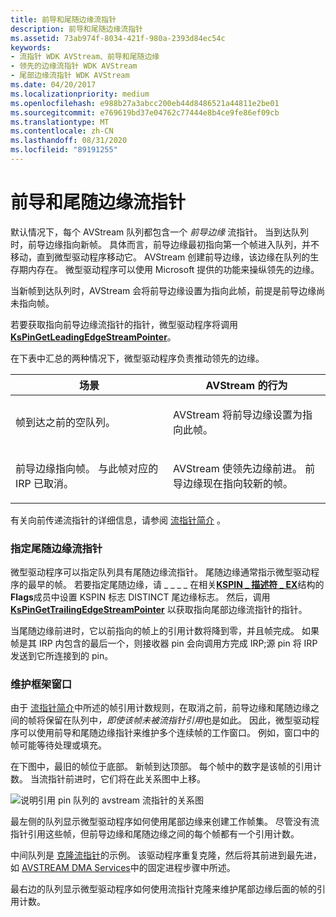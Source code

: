 ```yaml
---
title: 前导和尾随边缘流指针
description: 前导和尾随边缘流指针
ms.assetid: 73ab974f-8034-421f-980a-2393d84ec54c
keywords:
- 流指针 WDK AVStream、前导和尾随边缘
- 领先的边缘流指针 WDK AVStream
- 尾部边缘流指针 WDK AVStream
ms.date: 04/20/2017
ms.localizationpriority: medium
ms.openlocfilehash: e988b27a3abcc200eb44d8486521a44811e2be01
ms.sourcegitcommit: e769619bd37e04762c77444e8b4ce9fe86ef09cb
ms.translationtype: MT
ms.contentlocale: zh-CN
ms.lasthandoff: 08/31/2020
ms.locfileid: "89191255"
---
```

# <a name="leading-and-trailing-edge-stream-pointers"></a>前导和尾随边缘流指针





默认情况下，每个 AVStream 队列都包含一个 *前导边缘* 流指针。 当到达队列时，前导边缘指向新帧。 具体而言，前导边缘最初指向第一个帧进入队列，并不移动，直到微型驱动程序移动它。 AVStream 创建前导边缘，该边缘在队列的生存期内存在。 微型驱动程序可以使用 Microsoft 提供的功能来操纵领先的边缘。

当新帧到达队列时，AVStream 会将前导边缘设置为指向此帧，前提是前导边缘尚未指向帧。

若要获取指向前导边缘流指针的指针，微型驱动程序将调用 [**KsPinGetLeadingEdgeStreamPointer**](/windows-hardware/drivers/ddi/ks/nf-ks-kspingetleadingedgestreampointer)。

在下表中汇总的两种情况下，微型驱动程序负责推动领先的边缘。

<table>
<colgroup>
<col width="50%" />
<col width="50%" />
</colgroup>
<thead>
<tr class="header">
<th>场景</th>
<th>AVStream 的行为</th>
</tr>
</thead>
<tbody>
<tr class="odd">
<td><p>帧到达之前的空队列。</p></td>
<td><p>AVStream 将前导边缘设置为指向此帧。</p></td>
</tr>
<tr class="even">
<td><p>前导边缘指向帧。 与此帧对应的 IRP 已取消。</p></td>
<td><p>AVStream 使领先边缘前进。 前导边缘现在指向较新的帧。</p></td>
</tr>
</tbody>
</table>

 

有关向前传递流指针的详细信息，请参阅 [流指针简介](introduction-to-stream-pointers.md) 。

### <a name="specifying-a-trailing-edge-stream-pointer"></a>指定尾随边缘流指针

微型驱动程序可以指定队列具有尾随边缘流指针。 尾随边缘通常指示微型驱动程序的最早的帧。 若要指定尾随边缘，请 \_ \_ \_ \_ 在相关[**KSPIN \_ 描述符 \_ EX**](/windows-hardware/drivers/ddi/ks/ns-ks-_kspin_descriptor_ex)结构的**Flags**成员中设置 KSPIN 标志 DISTINCT 尾边缘标志。 然后，调用 [**KsPinGetTrailingEdgeStreamPointer**](/windows-hardware/drivers/ddi/ks/nf-ks-kspingettrailingedgestreampointer) 以获取指向尾部边缘流指针的指针。

当尾随边缘前进时，它以前指向的帧上的引用计数将降到零，并且帧完成。 如果帧是其 IRP 内包含的最后一个，则接收器 pin 会向调用方完成 IRP;源 pin 将 IRP 发送到它所连接到的 pin。

### <a name="maintaining-a-frame-window"></a>维护框架窗口

由于 [流指针简介](introduction-to-stream-pointers.md)中所述的帧引用计数规则，在取消之前，前导边缘和尾随边缘之间的帧将保留在队列中<em>，即使该帧未被流指针引用</em>也是如此。 因此，微型驱动程序可以使用前导和尾随边缘指针来维护多个连续帧的工作窗口。 例如，窗口中的帧可能等待处理或填充。

在下图中，最旧的帧位于底部。 新帧到达顶部。 每个帧中的数字是该帧的引用计数。 当流指针前进时，它们将在此关系图中上移。

![说明引用 pin 队列的 avstream 流指针的关系图](images/cnstream4.png)

最左侧的队列显示微型驱动程序如何使用尾部边缘来创建工作帧集。 尽管没有流指针引用这些帧，但前导边缘和尾随边缘之间的每个帧都有一个引用计数。

中间队列是 [克隆流指针](cloning-stream-pointers.md)的示例。 该驱动程序重复克隆，然后将其前进到最先进，如 [AVSTREAM DMA Services](avstream-dma-services.md)中的固定进程步骤中所述。

最右边的队列显示微型驱动程序如何使用流指针克隆来维护尾部边缘后面的帧的引用计数。

 

